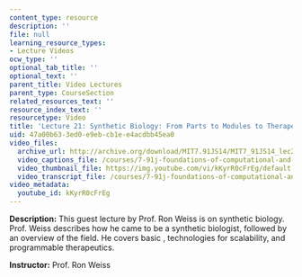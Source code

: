 ```yaml
---
content_type: resource
description: ''
file: null
learning_resource_types:
- Lecture Videos
ocw_type: ''
optional_tab_title: ''
optional_text: ''
parent_title: Video Lectures
parent_type: CourseSection
related_resources_text: ''
resource_index_text: ''
resourcetype: Video
title: 'Lecture 21: Synthetic Biology: From Parts to Modules to Therapeutic Systems'
uid: 47a00b63-3ed0-e9eb-cb1e-e4acdbb45ea0
video_files:
  archive_url: http://archive.org/download/MIT7.91JS14/MIT7_91JS14_lec21_300k.mp4
  video_captions_file: /courses/7-91j-foundations-of-computational-and-systems-biology-spring-2014/0e90c670c07257ddaa7de915d1967423_kKyrR0cFrEg.vtt
  video_thumbnail_file: https://img.youtube.com/vi/kKyrR0cFrEg/default.jpg
  video_transcript_file: /courses/7-91j-foundations-of-computational-and-systems-biology-spring-2014/7f432fd8c6cef51f7f85e04d86fefaf3_kKyrR0cFrEg.pdf
video_metadata:
  youtube_id: kKyrR0cFrEg
---
```


**Description:** This guest lecture by Prof. Ron Weiss is on synthetic biology. Prof. Weiss describes how he came to be a synthetic biologist, followed by an overview of the field. He covers basic , technologies for scalability, and programmable therapeutics.

**Instructor:** Prof. Ron Weiss